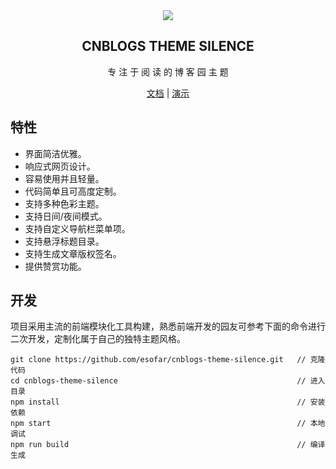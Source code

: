 <div align="center">
  <img align="center" src="./docs/_media/icon.svg">
  <h2 align="center">
    CNBLOGS THEME SILENCE
  </h2>
  <p align="center">
    专 注 于 阅 读 的 博 客 园 主 题
  </p> 

[文档](https://gitee.com/shiramashiro/cnblogs-theme-silence) | [演示](https://www.cnblogs.com/shiramashiro)

</div>

## 特性

- 界面简洁优雅。
- 响应式网页设计。
- 容易使用并且轻量。
- 代码简单且可高度定制。
- 支持多种色彩主题。
- 支持日间/夜间模式。
- 支持自定义导航栏菜单项。
- 支持悬浮标题目录。
- 支持生成文章版权签名。
- 提供赞赏功能。

## 开发

项目采用主流的前端模块化工具构建，熟悉前端开发的园友可参考下面的命令进行二次开发，定制化属于自己的独特主题风格。

```
git clone https://github.com/esofar/cnblogs-theme-silence.git   // 克隆代码
cd cnblogs-theme-silence                                        // 进入目录
npm install                                                     // 安装依赖
npm start                                                       // 本地调试
npm run build                                                   // 编译生成
```